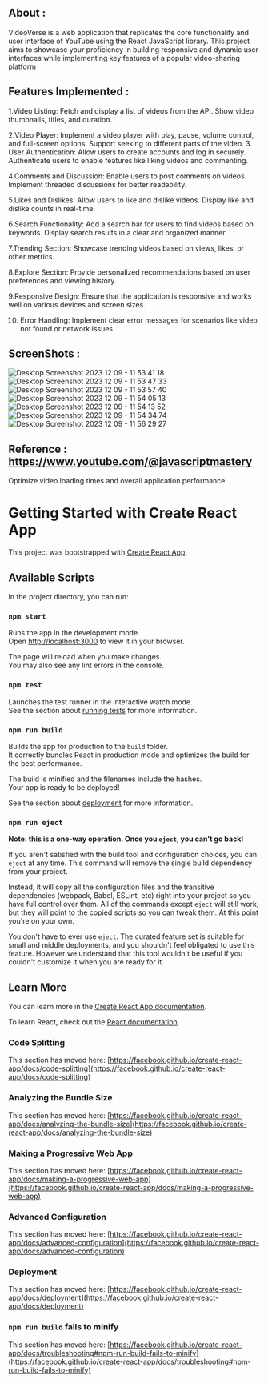 ## About :
VideoVerse  is a web application that replicates the core functionality and user interface of YouTube using the React JavaScript library. This project aims to showcase your proficiency in building responsive and dynamic user interfaces while implementing key features of a popular video-sharing platform

## Features Implemented :
1.Video Listing: 
Fetch and display a list of videos from the API.
Show video thumbnails, titles, and duration.

2.Video Player:
Implement a video player with play, pause, volume control, and full-screen options.
Support seeking to different parts of the video.
3. User Authentication:
Allow users to create accounts and log in securely.
Authenticate users to enable features like liking videos and commenting.

4.Comments and Discussion:
Enable users to post comments on videos.
Implement threaded discussions for better readability.

5.Likes and Dislikes:
Allow users to like and dislike videos.
Display like and dislike counts in real-time.

6.Search Functionality:
Add a search bar for users to find videos based on keywords.
Display search results in a clear and organized manner.

7.Trending Section:
Showcase trending videos based on views, likes, or other metrics.

8.Explore Section:
Provide personalized recommendations based on user preferences and viewing history.

9.Responsive Design:
Ensure that the application is responsive and works well on various devices and screen sizes.

10. Error Handling:
Implement clear error messages for scenarios like video not found or network issues.

## ScreenShots :

![Desktop Screenshot 2023 12 09 - 11 53 41 18](https://github.com/Tejas-Mahajan1/YT-Clone/assets/114793178/5fd28687-891b-4ce5-9bdf-3e34eed9e22d)
![Desktop Screenshot 2023 12 09 - 11 53 47 33](https://github.com/Tejas-Mahajan1/YT-Clone/assets/114793178/92fc4bb6-05b7-491e-9f0e-f8d868f72b43)
![Desktop Screenshot 2023 12 09 - 11 53 57 40](https://github.com/Tejas-Mahajan1/YT-Clone/assets/114793178/913a209c-b417-4b69-8344-5a43fcd6aa39)
![Desktop Screenshot 2023 12 09 - 11 54 05 13](https://github.com/Tejas-Mahajan1/YT-Clone/assets/114793178/4cd587fc-2575-4c7f-8d3b-44001da6ac11)
![Desktop Screenshot 2023 12 09 - 11 54 13 52](https://github.com/Tejas-Mahajan1/YT-Clone/assets/114793178/eb644e17-3ba7-48ed-999c-f7f7268f7644)
![Desktop Screenshot 2023 12 09 - 11 54 34 74](https://github.com/Tejas-Mahajan1/YT-Clone/assets/114793178/1a0b8f1a-6921-4087-99b0-ee7919a14f15)
![Desktop Screenshot 2023 12 09 - 11 56 29 27](https://github.com/Tejas-Mahajan1/YT-Clone/assets/114793178/b4f434a7-3de0-4b8b-a024-12fb32fbe9ad)

## Reference : https://www.youtube.com/@javascriptmastery

Optimize video loading times and overall application performance.

# Getting Started with Create React App

This project was bootstrapped with [Create React App](https://github.com/facebook/create-react-app).

## Available Scripts

In the project directory, you can run:

### `npm start`

Runs the app in the development mode.\
Open [http://localhost:3000](http://localhost:3000) to view it in your browser.

The page will reload when you make changes.\
You may also see any lint errors in the console.

### `npm test`

Launches the test runner in the interactive watch mode.\
See the section about [running tests](https://facebook.github.io/create-react-app/docs/running-tests) for more information.

### `npm run build`

Builds the app for production to the `build` folder.\
It correctly bundles React in production mode and optimizes the build for the best performance.

The build is minified and the filenames include the hashes.\
Your app is ready to be deployed!

See the section about [deployment](https://facebook.github.io/create-react-app/docs/deployment) for more information.

### `npm run eject`

**Note: this is a one-way operation. Once you `eject`, you can't go back!**

If you aren't satisfied with the build tool and configuration choices, you can `eject` at any time. This command will remove the single build dependency from your project.

Instead, it will copy all the configuration files and the transitive dependencies (webpack, Babel, ESLint, etc) right into your project so you have full control over them. All of the commands except `eject` will still work, but they will point to the copied scripts so you can tweak them. At this point you're on your own.

You don't have to ever use `eject`. The curated feature set is suitable for small and middle deployments, and you shouldn't feel obligated to use this feature. However we understand that this tool wouldn't be useful if you couldn't customize it when you are ready for it.

## Learn More

You can learn more in the [Create React App documentation](https://facebook.github.io/create-react-app/docs/getting-started).

To learn React, check out the [React documentation](https://reactjs.org/).

### Code Splitting

This section has moved here: [https://facebook.github.io/create-react-app/docs/code-splitting](https://facebook.github.io/create-react-app/docs/code-splitting)

### Analyzing the Bundle Size

This section has moved here: [https://facebook.github.io/create-react-app/docs/analyzing-the-bundle-size](https://facebook.github.io/create-react-app/docs/analyzing-the-bundle-size)

### Making a Progressive Web App

This section has moved here: [https://facebook.github.io/create-react-app/docs/making-a-progressive-web-app](https://facebook.github.io/create-react-app/docs/making-a-progressive-web-app)

### Advanced Configuration

This section has moved here: [https://facebook.github.io/create-react-app/docs/advanced-configuration](https://facebook.github.io/create-react-app/docs/advanced-configuration)

### Deployment

This section has moved here: [https://facebook.github.io/create-react-app/docs/deployment](https://facebook.github.io/create-react-app/docs/deployment)

### `npm run build` fails to minify

This section has moved here: [https://facebook.github.io/create-react-app/docs/troubleshooting#npm-run-build-fails-to-minify](https://facebook.github.io/create-react-app/docs/troubleshooting#npm-run-build-fails-to-minify)
